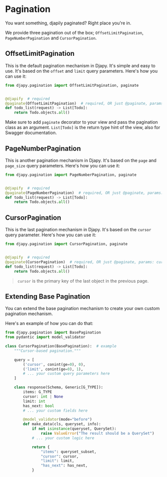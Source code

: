 # Pagination

You want something, djapily paginated? Right place you're in.

We provide three pagination out of the box; `OffsetLimitPagination`, `PageNumberPagination` and `CursorPagination`.

## OffsetLimitPagination

This is the default pagination mechanism in Djapy. It's simple and easy to use. It's based on the `offset` and `limit`
query parameters. Here's how you can use it:

```python
from djapy.pagination import OffsetLimitPagination, paginate


@djapify  # required
@paginate(OffsetLimitPagination)  # required, OR just @paginate, params: offset=0, limit=10
def todo_list(request) -> List[Todo]:
    return Todo.objects.all()
```

Make sure to add `paginate` decorator to your view and pass the pagination class as an argument. `List[Todo]` is the
return type hint of the view, also for Swagger documentation.

## PageNumberPagination

This is another pagination mechanism in Djapy. It's based on the `page` and `page_size` query parameters. Here's how you
can use it:

```python
from djapy.pagination import PageNumberPagination, paginate


@djapify  # required
@paginate(PageNumberPagination)  # required, OR just @paginate, params: page_number=1, page_size=10
def todo_list(request) -> List[Todo]:
    return Todo.objects.all()
```

## CursorPagination

This is the last pagination mechanism in Djapy. It's based on the `cursor` query parameter. Here's how you can use it:

```python
from djapy.pagination import CursorPagination, paginate


@djapify  # required
@paginate(CursorPagination)  # required, OR just @paginate, params: cursor=0, limit=10
def todo_list(request) -> List[Todo]:
    return Todo.objects.all()
```

> `cursor` is the primary key of the last object in the previous page.

## Extending Base Pagination

You can extend the base pagination mechanism to create your own custom pagination mechanism.

Here's an example of how you can do that:

```python
from djapy.pagination import BasePagination
from pydantic import model_validator

class CursorPagination(BasePagination):  # example
    """Cursor-based pagination."""

    query = [
        ('cursor', conint(ge=0), 0),
        ('limit', conint(ge=0), 1),
        # ... your custom query parameters here
    ]

    class response(Schema, Generic[G_TYPE]):
        items: G_TYPE
        cursor: int | None
        limit: int
        has_next: bool
        # ... your custom fields here

        @model_validator(mode="before")
        def make_data(cls, queryset, info):
            if not isinstance(queryset, QuerySet):
                raise ValueError("The result should be a QuerySet")
            # ... your custom logic here

            return {
                "items": queryset_subset,
                "cursor": cursor,
                "limit": limit,
                "has_next": has_next,
            }
```